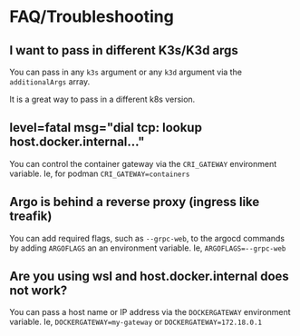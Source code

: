 # FAQ/Troubleshooting

## I want to pass in different K3s/K3d args
You can pass in any `k3s` argument or any `k3d` argument via the `additionalArgs` array.

It is a great way to pass in a different k8s version.

## level=fatal msg="dial tcp: lookup host.docker.internal..."
You can control the container gateway via the `CRI_GATEWAY` environment variable.
Ie, for podman `CRI_GATEWAY=containers`

## Argo is behind a reverse proxy (ingress like treafik)
You can add required flags, such as `--grpc-web`, to the argocd commands by adding `ARGOFLAGS` an an environment variable.
Ie, `ARGOFLAGS=--grpc-web`

## Are you using wsl and host.docker.internal does not work?
You can pass a host name or IP address via the `DOCKERGATEWAY` environment variable.
Ie, `DOCKERGATEWAY=my-gateway` or `DOCKERGATEWAY=172.18.0.1`
